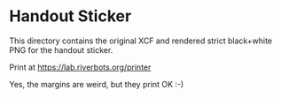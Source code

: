 # Handout Sticker

This directory contains the original XCF and rendered strict black+white PNG for the handout sticker.

Print at https://lab.riverbots.org/printer

Yes, the margins are weird, but they print OK :-)
